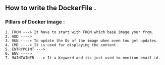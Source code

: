 ## How to write the DockerFile .

### Pillars of Docker image :
```
1. FROM ---> It have to start with FROM which base image your from.
2. ADD ----> 
3. RUN ----> To update the Os of the image when even tou get updates.
4. CMD ----> It is used for displaying the content.
5. ENTRYPOINT ---> 
6. ENV ----> 
7. MAINTAINER ---> It a Keyword and its just used to mention email id.

```    
